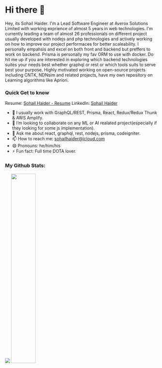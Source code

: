 # Hi there 👋
Hey, its Sohail Haider. I'm a Lead Software Engineer at Averox Solutions Limited with working exprience of almost 5 years in web technologies. I'm currently leading a team of almost 26 professionals on different project usually developed with nodejs and php technologies and actively working on how to improve our project performaces for better scaleability. I personally empahsis and excel on both front and backend but preffers to work on backend. Prisma is personally my fav ORM to use with docker. Do hit me up if you are interested in exploring which backend technologies suites your needs best whether graphql or rest or which tools suits to serve best your purpose. Highly motivated working on open-source projects including CNTK, NDNsim and related projects, have my own repository on Learning algorithms like Apriori. 


### Quick Get to know
Resume: <a target="_blank" href="https://drive.google.com/file/d/1WerPKwnGVP6at5l8mDDTCsgBQ_UJWziu/view?usp=sharing">Sohail Haider - Resume</a>
LinkedIn: <a target="_blank" href="https://www.linkedin.com/in/sohailhaider/">Sohail Haider</a>
- 🔭 I usually work with GraphQL/REST, Prisma, React, Redux/Redux Thunk & AWS Amplify.
- 👯 I’m looking to collaborate on any ML or AI realated project(especially if they looking for some js implementation).
- 💬 Ask me about react, graphql, rest, nodejs, prisma, codeigniter.
- 📫 How to reach me: <a href="mailto:sohailhaider@icloud">sohailhaider@icloud.com</a>
- 😄 Pronouns: he/him/his
- ⚡ Fun fact: Full time DOTA lover.

### My Github Stats:
<p align="left">
  <img src="https://github-readme-stats.vercel.app/api?username=sohailhaider&show_icons=true&theme=radical&count_private=true" />
  <img width="40%" src="https://github-readme-stats.vercel.app/api/top-langs/?username=sohailhaider&count_private=true&theme=radical">
</p>
